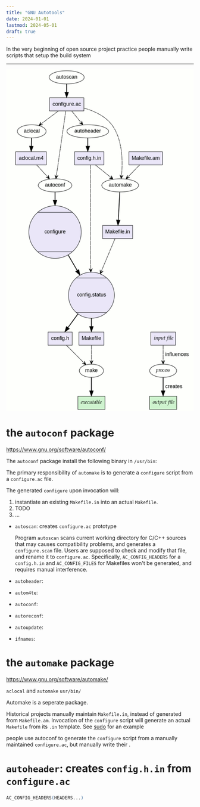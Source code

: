 ```yaml
---
title: "GNU Autotools"
date: 2024-01-01
lastmod: 2024-05-01
draft: true
---
```


In the very beginning of open source project practice people manually write scripts that setup the build system

-----

![](./autotools_flow.gif)

the `autoconf` package
===========

https://www.gnu.org/software/autoconf/

The `autoconf` package install the following binary in `/usr/bin`:

The primary responsibility of `automake` is to generate a `configure` script from a `configure.ac` file.

The generated `configure` upon invocation will:
1. instantiate an existing `Makefile.in` into an actual `Makefile`.
2. TODO
3. ...

- `autoscan`: creates `configure.ac` prototype

    Program `autoscan` scans current working directory for C/C++ sources that may causes compatibility problems, and generates a `configure.scan` file. Users are supposed to check and modify that file, and rename it to `configure.ac`. Specifically, `AC_CONFIG_HEADERS` for a `config.h.in` and `AC_CONFIG_FILES` for Makefiles won't be generated, and requires manual interference.

- `autoheader`: 
- `autom4te`: 
- `autoconf`: 
- `autoreconf`: 
- `autoupdate`: 
- `ifnames`: 

the `automake` package
========

https://www.gnu.org/software/automake/


`aclocal` and `automake` `usr/bin/`

Automake is a seperate package.

Historical projects manually maintain `Makefile.in`, instead of generated from `Makefile.am`.
Invocation of the `configure` script will generate an actual `Makefile` from its `.in` template.
See [sudo]() for an example

people use autoconf to generate the `configure` script from a manually maintained `configure.ac`,
but manually write their .

`autoheader`: creates `config.h.in` from `configure.ac`
================

```m4
AC_CONFIG_HEADERS(HEADERS...)
```

